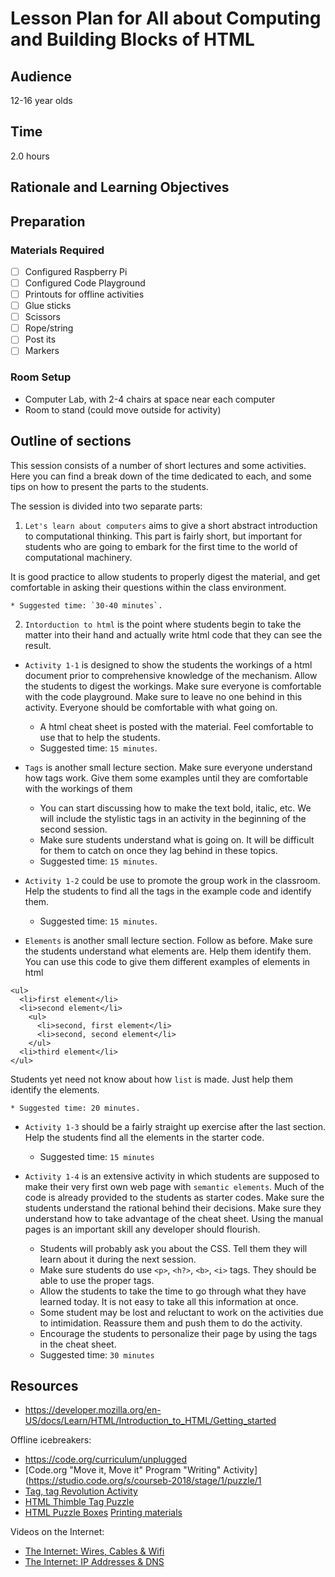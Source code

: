 # Lesson Plan for All about Computing and Building Blocks of HTML

## Audience

12-16 year olds

## Time

2.0 hours

## Rationale and Learning Objectives


## Preparation

### Materials Required

- [ ] Configured Raspberry Pi
- [ ] Configured Code Playground
- [ ] Printouts for offline activities
- [ ] Glue sticks
- [ ] Scissors
- [ ] Rope/string
- [ ] Post its
- [ ] Markers

### Room Setup

- Computer Lab, with 2-4 chairs at space near each computer
- Room to stand (could move outside for activity)

## Outline of sections

This session consists of a number of short lectures and some activities. Here you can find a break down of the time dedicated to each, and some tips on how to present the parts to the students.

The session is divided into two separate parts:

1. `Let's learn about computers` aims to give a short abstract introduction to computational thinking. This part is fairly short, but important for students who are going to embark for the first time to the world of computational machinery.

It is good practice to allow students to properly digest the material, and get comfortable in asking their questions within the class environment.

    * Suggested time: `30-40 minutes`.

2. `Intorduction to html` is the point where students begin to take the matter into their hand and actually write html code that they can see the result.

* `Activity 1-1` is designed to show the students the workings of a html document prior to comprehensive knowledge of the mechanism. Allow the students to digest the workings. Make sure everyone is comfortable with the code playground. Make sure to leave no one behind in this activity. Everyone should be comfortable with what going on.

    * A html cheat sheet is posted with the material. Feel comfortable to use that to help the students.
    * Suggested time: `15 minutes`.

* `Tags` is another small lecture section. Make sure everyone understand how tags work. Give them some examples until they are comfortable with the workings of them
    * You can start discussing how to make the text bold, italic, etc. We will include the stylistic tags in an activity in the beginning of the second session.
    * Make sure students understand what is going on. It will be difficult for them to catch on once they lag behind in these topics.
    * Suggested time: `15 minutes`.

* `Activity 1-2` could be use to promote the group work in the classroom. Help the students to find all the tags in the example code and identify them.
    * Suggested time: `15 minutes`.
* `Elements` is another small lecture section. Follow as before. Make sure the students understand what elements are. Help them identify them. You can use this code to give them different examples of elements in html

```
<ul>
  <li>first element</li>
  <li>second element</li>
    <ul>
      <li>second, first element</li>
      <li>second, second element</li>
    </ul>
  <li>third element</li>
</ul>
```

Students yet need not know about how `list` is made. Just help them identify the elements.

    * Suggested time: 20 minutes.
* `Activity 1-3` should be a fairly straight up exercise after the last section. Help the students find all the elements in the starter code.
    * Suggested time: `15 minutes`

* `Activity 1-4` is an extensive activity in which students are supposed to make their very first own web page with `semantic elements`. Much of the code is already provided to the students as starter codes. Make sure the students understand the rational behind their decisions. Make sure they understand how to take advantage of the cheat sheet. Using the manual pages is an important skill any developer should flourish.
    * Students will probably ask you about the CSS. Tell them they will learn about it during the next session.
    * Make sure students do use `<p>`, `<h?>`, `<b>`, `<i>` tags. They should be able to use the proper tags.
    * Allow the students to take the time to go through what they have learned today. It is not easy to take all this information at once.
    * Some student may be lost and reluctant to work on the activities due to intimidation. Reassure them and push them to do the activity.
    * Encourage the students to personalize their page by using the tags in the cheat sheet.
    * Suggested time: `30 minutes`

## Resources

- https://developer.mozilla.org/en-US/docs/Learn/HTML/Introduction_to_HTML/Getting_started

Offline icebreakers:

- https://code.org/curriculum/unplugged
- [Code.org "Move it, Move it" Program "Writing" Activity](https://studio.code.org/s/courseb-2018/stage/1/puzzle/1
- [Tag, tag Revolution Activity](https://mousemeredith.makes.org/thimble/LTE2Mjc5Nzk3NzY=/tag-tag-revolution-activity)
- [HTML Thimble Tag Puzzle](https://mozilla.github.io/curriculum-final/offline-icebreakers/session02-html-thimble-tag-puzzle.html#overview)
- [HTML Puzzle Boxes](https://mozilla.github.io/curriculum-final/offline-icebreakers/session06-html-puzzle-box.html#overview) [Printing materials](https://www.dropbox.com/s/lv7u8tqawawudiy/html-puzzle-box.pdf?dl=0)

Videos on the Internet:

- [The Internet: Wires, Cables & Wifi](https://www.youtube.com/watch?v=ZhEf7e4kopM)
- [The Internet: IP Addresses & DNS](https://www.youtube.com/watch?v=5o8CwafCxnU)
